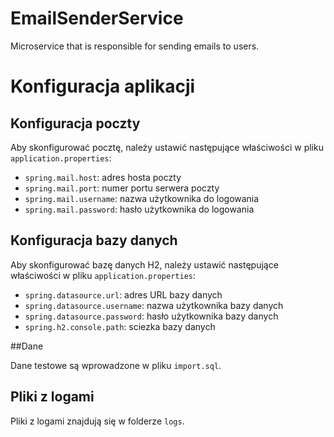 # EmailSenderService

Microservice that is responsible for sending emails to users.

# Konfiguracja aplikacji

## Konfiguracja poczty

Aby skonfigurować pocztę, należy ustawić następujące właściwości w pliku `application.properties`:

- `spring.mail.host`: adres hosta poczty
- `spring.mail.port`: numer portu serwera poczty
- `spring.mail.username`: nazwa użytkownika do logowania
- `spring.mail.password`: hasło użytkownika do logowania

## Konfiguracja bazy danych

Aby skonfigurować bazę danych H2, należy ustawić następujące właściwości w pliku `application.properties`:

- `spring.datasource.url`: adres URL bazy danych
- `spring.datasource.username`: nazwa użytkownika bazy danych
- `spring.datasource.password`: hasło użytkownika bazy danych
- `spring.h2.console.path`: sciezka bazy danych

##Dane

Dane testowe są wprowadzone w pliku `import.sql`.

## Pliki z logami

Pliki z logami znajdują się w folderze `logs`.
